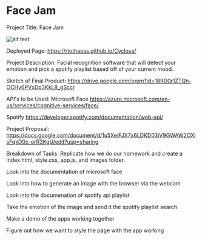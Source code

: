 # Face Jam

Project Title: Face Jam

![alt text](https://i.imgur.com/S07tMhw.png 'ross carmack facejam')

Deployed Page: https://rtothaoss.github.io/Cyclosa/

Project Description: Facial recognition software that will detect your emotion and pick a spotify playlist based off of your current mood. 



Sketch of  Final Product: 
https://drive.google.com/open?id=18RD0r1ZTQh-OCHy6PVxDp3KkL8_gSccr



API's to be Used: 
Microsoft Face 
https://azure.microsoft.com/en-us/services/cognitive-services/face/



Spotify 
https://developer.spotify.com/documentation/web-api/

Project Proposal:
https://docs.google.com/document/d/1u5XeiFJX7x6LDKD03jV9GWAW2OXlsFqkD0c-orR3KgU/edit?usp=sharing

Breakdown of Tasks:
Replicate how we do our homework and create a index.html, style.css, app.js, and images folder.

Look into the documentation of microsoft face

Look into how to generate an image with the browser via the webcam

Look into the documenation of spotify api playlist

Take the emotion of the image and send it the spotify playlist search

Make a demo of the apps working together

Figure out how we want to style the page with the app working

